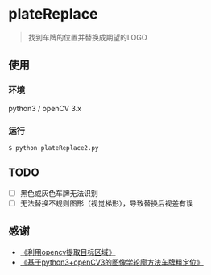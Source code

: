 # plateReplace

> 找到车牌的位置并替换成期望的LOGO  

## 使用

### 环境

python3 / openCV 3.x

### 运行

```shell
$ python plateReplace2.py
```

## TODO
- [ ] 黑色或灰色车牌无法识别
- [ ] 无法替换不规则图形（视觉梯形），导致替换后视差有误

## 感谢
- [《利用opencv提取目标区域》](https://www.jianshu.com/p/604774f7edb5)
- [《基于python3+openCV3的图像学轮廓方法车牌粗定位》](http://qgxiaojin.com/2017/04/11/%E5%9F%BA%E4%BA%8Epython3-x-opencv3%E7%9A%84%E5%9B%BE%E5%83%8F%E5%AD%A6%E8%BD%AE%E5%BB%93%E6%96%B9%E6%B3%95%E8%BD%A6%E7%89%8C%E7%B2%97%E5%AE%9A%E4%BD%8D/)